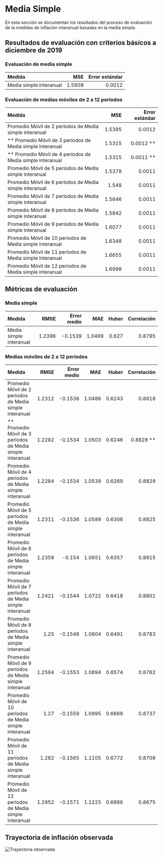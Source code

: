 # Media Simple 

En esta sección se documentan los resultados del proceso de evaluación de la medidas de inflación interanual basadas en la media simple.

## Resultados de evaluación con criterios básicos a diciembre de 2019

### Evaluación de media simple

| Medida                   |      MSE | Error estándar |
| :----------------------- | -------: | -------------: |
|  Media simple interanual |   1.5608 |         0.0012 |


### Evaluación de medias móviles de 2 a 12 períodos

| Medida                                                   |      MSE | Error estándar|
| :------------------------------------------------------- | -------: | ------------: |
|  Promedio Móvil de 2 períodos de Media simple interanual |   1.5395 |        0.0012 |
|**  Promedio Móvil de 3 períodos de Media simple interanual |   1.5315 |        0.0012 **|
|**  Promedio Móvil de 4 períodos de Media simple interanual |   1.5315 |        0.0011 **|
|  Promedio Móvil de 5 períodos de Media simple interanual |   1.5378 |        0.0011 |
|  Promedio Móvil de 6 períodos de Media simple interanual |    1.549 |        0.0011 |
|  Promedio Móvil de 7 períodos de Media simple interanual |   1.5646 |        0.0011 |
|  Promedio Móvil de 8 períodos de Media simple interanual |   1.5842 |        0.0011 |
|  Promedio Móvil de 9 períodos de Media simple interanual |   1.6077 |        0.0011 |
| Promedio Móvil de 10 períodos de Media simple interanual |   1.6348 |        0.0011 |
| Promedio Móvil de 11 períodos de Media simple interanual |   1.6655 |        0.0011 |
| Promedio Móvil de 12 períodos de Media simple interanual |   1.6998 |        0.0011 |


## Métricas de evaluación 

### Media simple
| Medida                  |     RMSE | Error medio |      MAE |    Huber | Correlación |
| :------------------     | -------: | ----------: | -------: | -------: | ----------: |
| Media simple interanual |   1.2396 |     -0.1539 |   1.0499 |    0.627 |      0.8795 |




### Medias móviles de 2 a 12 períodos
| Medida                                                   |   RMSE | Error medio |    MAE |  Huber | Correlación |
| :------------------------------------------------------- | -----: | ----------: | -----: | -----: | ----------: |
|  Promedio Móvil de 2 períodos de Media simple interanual | 1.2312 |     -0.1536 | 1.0486 | 0.6243 |      0.8818 |
|**  Promedio Móvil de 3 períodos de Media simple interanual | 1.2282 |     -0.1534 | 1.0503 | 0.6246 |      0.8828 **|
|  Promedio Móvil de 4 períodos de Media simple interanual | 1.2284 |     -0.1534 | 1.0539 | 0.6269 |      0.8829 |
|  Promedio Móvil de 5 períodos de Media simple interanual | 1.2311 |     -0.1536 | 1.0589 | 0.6306 |      0.8825 |
|  Promedio Móvil de 6 períodos de Media simple interanual | 1.2358 |      -0.154 | 1.0651 | 0.6357 |      0.8815 |
|  Promedio Móvil de 7 períodos de Media simple interanual | 1.2421 |     -0.1544 | 1.0722 | 0.6418 |      0.8801 |
|  Promedio Móvil de 8 períodos de Media simple interanual |   1.25 |     -0.1548 | 1.0804 | 0.6491 |      0.8783 |
|  Promedio Móvil de 9 períodos de Media simple interanual | 1.2594 |     -0.1553 | 1.0894 | 0.6574 |      0.8762 |
| Promedio Móvil de 10 períodos de Media simple interanual |   1.27 |     -0.1559 | 1.0995 | 0.6668 |      0.8737 |
| Promedio Móvil de 11 períodos de Media simple interanual |  1.282 |     -0.1565 | 1.1105 | 0.6772 |      0.8708 |
| Promedio Móvil de 12 períodos de Media simple interanual | 1.2952 |     -0.1571 | 1.1225 | 0.6886 |      0.8675 |  


## Trayectoria de inflación observada

![Trayectoria observada](images/SimpleMean/obs_trajectory.svg)
